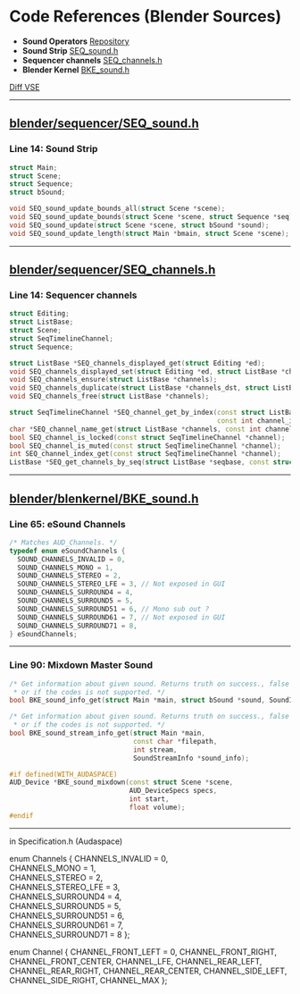 # Code References (Blender Sources)

- **Sound Operators** [Repository](https://github.com/blender/blender/tree/master/source/blender/editors/sound)
- **Sound Strip** [SEQ_sound.h](#blendersequencerseq_soundh)
- **Sequencer channels** [SEQ_channels.h](#blendersequencerseq_channelsh)
- **Blender Kernel** [BKE_sound.h](#blenderblenkernelbke_soundh)

[Diff VSE](https://developer.blender.org/D14412)

---

## [blender/sequencer/SEQ_sound.h](https://github.com/blender/blender/blob/master/source/blender/sequencer/SEQ_sound.h)

### Line 14: Sound Strip

```c++
struct Main;
struct Scene;
struct Sequence;
struct bSound;

void SEQ_sound_update_bounds_all(struct Scene *scene);
void SEQ_sound_update_bounds(struct Scene *scene, struct Sequence *seq);
void SEQ_sound_update(struct Scene *scene, struct bSound *sound);
void SEQ_sound_update_length(struct Main *bmain, struct Scene *scene);
```

---

## [blender/sequencer/SEQ_channels.h](https://github.com/blender/blender/blob/master/source/blender/blenkernel/BKE_sound.h)

### Line 14: Sequencer channels

```c++
struct Editing;
struct ListBase;
struct Scene;
struct SeqTimelineChannel;
struct Sequence;

struct ListBase *SEQ_channels_displayed_get(struct Editing *ed);
void SEQ_channels_displayed_set(struct Editing *ed, struct ListBase *channels);
void SEQ_channels_ensure(struct ListBase *channels);
void SEQ_channels_duplicate(struct ListBase *channels_dst, struct ListBase *channels_src);
void SEQ_channels_free(struct ListBase *channels);

struct SeqTimelineChannel *SEQ_channel_get_by_index(const struct ListBase *channels,
                                                    const int channel_index);
char *SEQ_channel_name_get(struct ListBase *channels, const int channel_index);
bool SEQ_channel_is_locked(const struct SeqTimelineChannel *channel);
bool SEQ_channel_is_muted(const struct SeqTimelineChannel *channel);
int SEQ_channel_index_get(const struct SeqTimelineChannel *channel);
ListBase *SEQ_get_channels_by_seq(struct ListBase *seqbase, const struct Sequence *seq);
```

---

## [blender/blenkernel/BKE_sound.h](https://github.com/blender/blender/blob/master/source/blender/blenkernel/BKE_sound.h)

### Line 65: eSound Channels

```c++
/* Matches AUD_Channels. */
typedef enum eSoundChannels {
  SOUND_CHANNELS_INVALID = 0,
  SOUND_CHANNELS_MONO = 1,
  SOUND_CHANNELS_STEREO = 2,
  SOUND_CHANNELS_STEREO_LFE = 3, // Not exposed in GUI
  SOUND_CHANNELS_SURROUND4 = 4,
  SOUND_CHANNELS_SURROUND5 = 5,
  SOUND_CHANNELS_SURROUND51 = 6, // Mono sub out ?
  SOUND_CHANNELS_SURROUND61 = 7, // Not exposed in GUI
  SOUND_CHANNELS_SURROUND71 = 8,
} eSoundChannels;
```
---

### Line 90: Mixdown Master Sound

```c++
/* Get information about given sound. Returns truth on success., false if sound can not be loaded
 * or if the codes is not supported. */
bool BKE_sound_info_get(struct Main *main, struct bSound *sound, SoundInfo *sound_info);

/* Get information about given sound. Returns truth on success., false if sound can not be loaded
 * or if the codes is not supported. */
bool BKE_sound_stream_info_get(struct Main *main,
                               const char *filepath,
                               int stream,
                               SoundStreamInfo *sound_info);

#if defined(WITH_AUDASPACE)
AUD_Device *BKE_sound_mixdown(const struct Scene *scene,
                              AUD_DeviceSpecs specs,
                              int start,
                              float volume);
#endif
```

---

in Specification.h (Audaspace)

 enum Channels
 {
     CHANNELS_INVALID    = 0,    
     CHANNELS_MONO       = 1,    
     CHANNELS_STEREO     = 2,    
     CHANNELS_STEREO_LFE = 3,    
     CHANNELS_SURROUND4  = 4,    
     CHANNELS_SURROUND5  = 5,    
     CHANNELS_SURROUND51 = 6,    
     CHANNELS_SURROUND61 = 7,    
     CHANNELS_SURROUND71 = 8 
 };
 
 enum Channel
 {
     CHANNEL_FRONT_LEFT = 0,
     CHANNEL_FRONT_RIGHT,
     CHANNEL_FRONT_CENTER,
     CHANNEL_LFE,
     CHANNEL_REAR_LEFT,
     CHANNEL_REAR_RIGHT,
     CHANNEL_REAR_CENTER,
     CHANNEL_SIDE_LEFT,
     CHANNEL_SIDE_RIGHT,
     CHANNEL_MAX
 };

